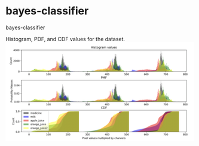 # bayes-classifier
bayes-classifier

Histogram, PDF, and CDF values for the dataset.
![prob](https://raw.githubusercontent.com/bariscankurtkaya/bayes-classifier/master/prob_results.png)
